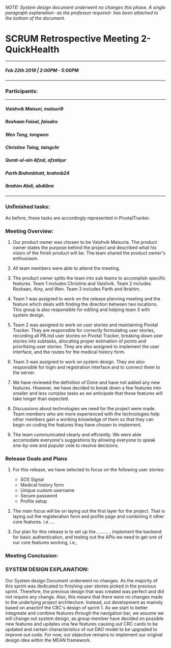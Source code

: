 *NOTE: System design document underwent no changes this phase. A single paragraph explanation- as the professor required- has been attached to the bottom of the document.*

# SCRUM Retrospective Meeting 2- QuickHealth
---
##### Feb 22th 2019 | 2:00PM - 5:00PM
***
### Participants:
***
##### Vaishvik Maisuri, maisuri9
##### Roshaan Faisal, faisalro
##### Wen Tong, tongwen
##### Christine Taing, taingchr
##### Qurat-ul-ain Afzal, afzalqur
##### Parth Brahmbhatt, brahmb24 
##### Ibrahim Abdi, abdiibra
***

### Unfinished tasks:



As before, these tasks are accordingly represented in PivotalTracker. 



### Meeting Overview:

1. Our product owner was chosen to be Vaishvik Maisuria. The product owner states the purpose behind the project and described what his vision of the finish product will be. The team shared the product owner's enthusiasm.

2. All team members were able to attend the meeting.  

3. The product owner splits the team into sub teams to accomplish specific features. Team 1 includes Christine and Vaishvik. Team 2 includes Roshaan, Ainy, and Wen. Team 3 includes Parth and Ibrahim.

4. Team 1 was assigned to work on the release planning meeting and the feature which deals with finding the direction between two locations. This group is also responsible for editing and helping team 3 with system design.

5. Team 2 was assigned to work on user stories and maintaining Pivotal Tracker. They are responsible for correctly formulating user stories, recording all PB.md user stories on Pivotal Tracker, breaking down user stories into subtasks, allocating proper estimation of points and prioritizing user stories. They are also assigned to implement the user interface, and the routes for the medical history form. 

6. Team 3 was assigned to work on system design. They are also responsible for login and registration interface and to connect them to the server.

7. We have reviewed the definition of Done and have not added any new features. However, we have decided to break down a few features into smaller and less complex tasks as we anticipate that these features will take longer than expected. 

8. Discussions about technologies we need for the project were made. Team members who are more experienced with the technologies help other members gain a working knowledge of them so that they can begin on coding the features they have chosen to implement.

9. The team communicated clearly and effciently. We were able accomodate everyone's suggestions by allowing everyone to speak one-by-one and popular vote to resolve decisions. 


### Release Goals and Plans 
1. For this release, we have selected to focus on the following user stories: 
	- SOS Signal 
	- Medical history form
	- Unique custom username 
	- Secure password 
	- Profile setup

2. The main focus will be on laying out the first layer for the project. That is laying out the registeration form and profile page and combining it other core features. i.e ....

3. Our plan for this release is to set up the.......... , implement the backend for basic authentication, and testing out the APIs we need to get one of our core features working, i.e., 


### Meeting Conclusion:


### SYSTEM DESIGN EXPLANATION:


Our System design Document underwent no changes. As the majority of this sprint was dedicated to finishing user stories picked in the previous sprint. Therefore, the previous design that was created was perfect and did not require any change. Also, this means that there were no changes made to the underlying project architecture. Instead, out development as mainnly based on anactinf the CRC's design of sprint 1. As we start to better integreate and combine features through the navigation bar, we assume we will change out system design, as group member have decided on possible new features and updates ona few features causing out CRC cards to be updated and certain characteristics of out DAO model to be upgraded to improve out code. For now, our objective remains to implement our original design idea within the MEAN framework.








